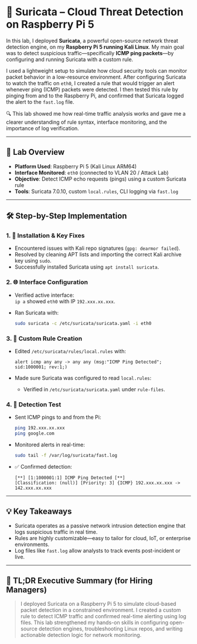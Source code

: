 # 🚀 Suricata – Cloud Threat Detection on Raspberry Pi 5

In this lab, I deployed **Suricata**, a powerful open-source network threat detection engine, on my **Raspberry Pi 5 running Kali Linux**. My main goal was to detect suspicious traffic—specifically **ICMP ping packets**—by configuring and running Suricata with a custom rule.

I used a lightweight setup to simulate how cloud security tools can monitor packet behavior in a low-resource environment. After configuring Suricata to watch the traffic on `eth0`, I created a rule that would trigger an alert whenever ping (ICMP) packets were detected. I then tested this rule by pinging from and to the Raspberry Pi, and confirmed that Suricata logged the alert to the `fast.log` file.

🔍 This lab showed me how real-time traffic analysis works and gave me a clearer understanding of rule syntax, interface monitoring, and the importance of log verification.

---

## 🧠 Lab Overview

- **Platform Used**: Raspberry Pi 5 (Kali Linux ARM64)
- **Interface Monitored**: `eth0` (connected to VLAN 20 / Attack Lab)
- **Objective**: Detect ICMP echo requests (pings) using a custom Suricata rule
- **Tools**: Suricata 7.0.10, custom `local.rules`, CLI logging via `fast.log`

---

## 🛠️ Step-by-Step Implementation

### 1. 🔧 Installation & Key Fixes

- Encountered issues with Kali repo signatures (`gpg: dearmor failed`).
- Resolved by cleaning APT lists and importing the correct Kali archive key using `sudo`.
- Successfully installed Suricata using `apt install suricata`.

### 2. 🌐 Interface Configuration

- Verified active interface:  
  `ip a` showed `eth0` with IP `192.xxx.xx.xxx`.

- Ran Suricata with:
  ```bash
  sudo suricata -c /etc/suricata/suricata.yaml -i eth0
  ```

### 3. 📜 Custom Rule Creation

- Edited `/etc/suricata/rules/local.rules` with:
  ```
  alert icmp any any -> any any (msg:"ICMP Ping Detected"; sid:1000001; rev:1;)
  ```

- Made sure Suricata was configured to read `local.rules`:
  - Verified in `/etc/suricata/suricata.yaml` under `rule-files`.

### 4. 🧪 Detection Test

- Sent ICMP pings to and from the Pi:
  ```bash
  ping 192.xxx.xx.xxx
  ping google.com
  ```

- Monitored alerts in real-time:
  ```bash
  sudo tail -f /var/log/suricata/fast.log
  ```

- ✅ Confirmed detection:
  ```
  [**] [1:1000001:1] ICMP Ping Detected [**]
  [Classification: (null)] [Priority: 3] {ICMP} 192.xxx.xx.xxx -> 142.xxx.xx.xxx
  ```

---

## 💡 Key Takeaways

- Suricata operates as a passive network intrusion detection engine that logs suspicious traffic in real time.
- Rules are highly customizable—easy to tailor for cloud, IoT, or enterprise environments.
- Log files like `fast.log` allow analysts to track events post-incident or live.

---

## 📝 TL;DR Executive Summary (for Hiring Managers)

> I deployed Suricata on a Raspberry Pi 5 to simulate cloud-based packet detection in a constrained environment. I created a custom rule to detect ICMP traffic and confirmed real-time alerting using log files. This lab strengthened my hands-on skills in configuring open-source detection engines, troubleshooting Linux repos, and writing actionable detection logic for network monitoring.
